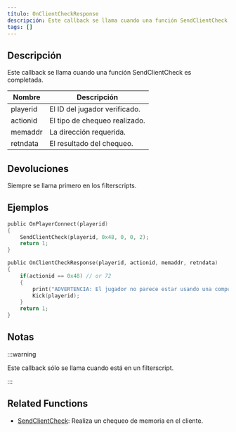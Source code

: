 ```yaml
---
título: OnClientCheckResponse
descripción: Este callback se llama cuando una función SendClientCheck es completada.
tags: []
---
```


## Descripción

Este callback se llama cuando una función SendClientCheck es completada.

| Nombre        | Descripción                       |
| ------------- | --------------------------------- |
| playerid      | El ID del jugador verificado.     |
| actionid      | El tipo de chequeo realizado.     |
| memaddr       | La dirección requerida.           |
| retndata      | El resultado del chequeo.         |

## Devoluciones

Siempre se llama primero en los filterscripts.

## Ejemplos

```c
public OnPlayerConnect(playerid)
{
    SendClientCheck(playerid, 0x48, 0, 0, 2);
    return 1;
}

public OnClientCheckResponse(playerid, actionid, memaddr, retndata)
{
    if(actionid == 0x48) // or 72
    {
        print("ADVERTENCIA: El jugador no parece estar usando una computadora normal!");
        Kick(playerid);
    }
    return 1;
}
```

## Notas

:::warning

Este callback sólo se llama cuando está en un filterscript.

:::

## Related Functions

- [SendClientCheck](../functions/SendClientCheck): Realiza un chequeo de memoria en el cliente.
